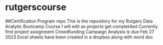 # rutgerscourse
##Certification Program repo
This is the repository for my Rutgers Data Analytic Bootcamp Course
I will edit as projects get complet4ed
Currently first project assignment Crowdfunding Campaign Analysis is due Feb 27 2023
Excel sheets have been created in a dropbox along with word doc 
